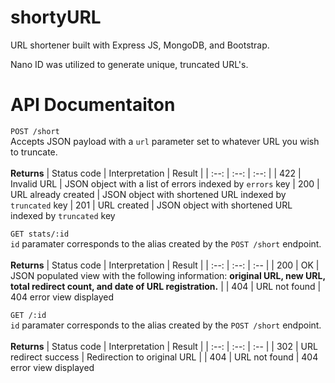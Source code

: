 # shortyURL

URL shortener built with Express JS, MongoDB, and Bootstrap. 

Nano ID was utilized to generate unique, truncated URL's. 

# API Documentaiton

<code>POST /short</code><br>
Accepts JSON payload with a <code>url</code> parameter set to whatever URL you wish to truncate.<br><br>
<b>Returns</b>
| Status code | Interpretation | Result |
| :--: | :--: | :--: |
| 422 | Invalid URL | JSON object with a list of errors indexed by <code>errors</code> key
| 200 | URL already created | JSON object with shortened URL indexed by <code>truncated</code> key
| 201 | URL created | JSON object with shortened URL indexed by <code>truncated</code> key

<code>GET stats/:id </code><br>
<code>id</code> paramater corresponds to the alias created by the <code>POST /short</code> endpoint.<br><br>
<b>Returns</b>
| Status code | Interpretation | Result |
| :--: | :--: | :-- |
| 200 | OK |  JSON populated view with the following information: <b>original URL, new URL, total redirect count, and date of URL registration.</b> |
| 404 | URL not found | 404 error view displayed

<code>GET /:id</code><br>
<code>id</code> paramater corresponds to the alias created by the <code>POST /short</code> endpoint.<br><br>
<b>Returns</b>
| Status code | Interpretation | Result |
| :--: | :--: | :-- |
| 302 | URL redirect success |  Redirection to original URL |
| 404 | URL not found | 404 error view displayed
